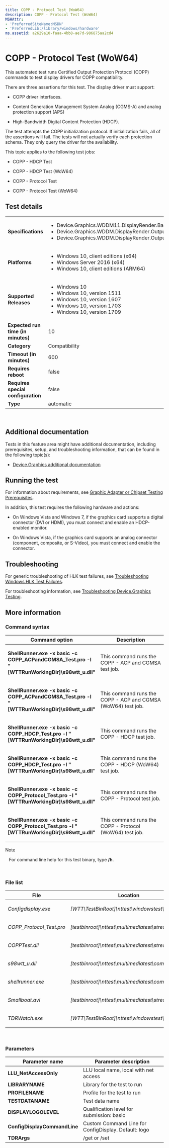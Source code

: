 ```yaml
---
title: COPP - Protocol Test (WoW64)
description: COPP - Protocol Test (WoW64)
MSHAttr:
- 'PreferredSiteName:MSDN'
- 'PreferredLib:/library/windows/hardware'
ms.assetid: a2629a10-faaa-4bb8-ae7d-986875aa2cd4
---
```


# <span id="p_hlk_test.f74891fb-a040-443a-8394-0901d6d64082"></span>COPP - Protocol Test (WoW64)


This automated test runs Certified Output Protection Protocol (COPP) commands to test display drivers for COPP compatibility.

There are three assertions for this test. The display driver must support:

-   COPP driver interfaces.

-   Content Generation Management System Analog (CGMS-A) and analog protection support (APS)

-   High-Bandwidth Digital Content Protection (HDCP).

The test attempts the COPP initialization protocol. If initialization fails, all of the assertions will fail. The tests will not actually verify each protection schema. They only query the driver for the availability.

This topic applies to the following test jobs:

-   COPP - HDCP Test

-   COPP - HDCP Test (WoW64)

-   COPP - Protocol Test

-   COPP - Protocol Test (WoW64)

## Test details
|||
|---|---|
| **Specifications**  | <ul><li>Device.Graphics.WDDM11.DisplayRender.Base</li><li>Device.Graphics.WDDM.DisplayRender.OutputProtection</li><li>Device.Graphics.WDDM.DisplayRender.OutputProtection.Windows7</li></ul> |  
| **Platforms**   | <ul><li>Windows 10, client editions (x64)</li><li>Windows Server 2016 (x64)</li><li>Windows 10, client editions (ARM64)</li></ul> |
| **Supported Releases** | <ul><li>Windows 10</li><li>Windows 10, version 1511</li><li>Windows 10, version 1607</li><li>Windows 10, version 1703</li><li>Windows 10, version 1709</li></ul> |
|**Expected run time (in minutes)**| 10 |
|**Category**| Compatibility |
|**Timeout (in minutes)**| 600 |
|**Requires reboot**| false |
|**Requires special configuration**| false |
|**Type**| automatic |

 

## <span id="Additional_documentation"></span><span id="additional_documentation"></span><span id="ADDITIONAL_DOCUMENTATION"></span>Additional documentation


Tests in this feature area might have additional documentation, including prerequisites, setup, and troubleshooting information, that can be found in the following topic(s):

-   [Device.Graphics additional documentation](device-graphics-additional-documentation.md)

## <span id="Running_the_test"></span><span id="running_the_test"></span><span id="RUNNING_THE_TEST"></span>Running the test


For information about requirements, see [Graphic Adapter or Chipset Testing Prerequisites](graphic-adapter-or-chipset-testing-prerequisites.md).

In addition, this test requires the following hardware and actions:

-   On Windows Vista and Windows 7, if the graphics card supports a digital connector (DVI or HDMI), you must connect and enable an HDCP-enabled monitor.

-   On Windows Vista, if the graphics card supports an analog connector (component, composite, or S-Video), you must connect and enable the connector.

## <span id="Troubleshooting"></span><span id="troubleshooting"></span><span id="TROUBLESHOOTING"></span>Troubleshooting


For generic troubleshooting of HLK test failures, see [Troubleshooting Windows HLK Test Failures](..\user\troubleshooting-windows-hlk-test-failures.md).

For troubleshooting information, see [Troubleshooting Device.Graphics Testing](troubleshooting-devicegraphics-testing.md).

## <span id="More_information"></span><span id="more_information"></span><span id="MORE_INFORMATION"></span>More information


### <span id="Command_syntax"></span><span id="command_syntax"></span><span id="COMMAND_SYNTAX"></span>Command syntax

<table>
<colgroup>
<col width="50%" />
<col width="50%" />
</colgroup>
<thead>
<tr class="header">
<th>Command option</th>
<th>Description</th>
</tr>
</thead>
<tbody>
<tr class="odd">
<td><p><strong>ShellRunner.exe -x basic -c COPP_ACPandCGMSA_Test.pro -l &quot;[WTTRunWorkingDir]\s98wtt_u.dll&quot;</strong></p></td>
<td><p>This command runs the COPP - ACP and CGMSA test job.</p></td>
</tr>
<tr class="even">
<td><p><strong>ShellRunner.exe -x basic -c COPP_ACPandCGMSA_Test.pro -l &quot;[WTTRunWorkingDir]\s98wtt_u.dll&quot;</strong></p></td>
<td><p>This command runs the COPP - ACP and CGMSA (WoW64) test job.</p></td>
</tr>
<tr class="odd">
<td><p><strong>ShellRunner.exe -x basic -c COPP_HDCP_Test.pro -l &quot;[WTTRunWorkingDir]\s98wtt_u.dll&quot;</strong></p></td>
<td><p>This command runs the COPP - HDCP test job.</p></td>
</tr>
<tr class="even">
<td><p><strong>ShellRunner.exe -x basic -c COPP_HDCP_Test.pro -l &quot;[WTTRunWorkingDir]\s98wtt_u.dll</strong>&quot;</p></td>
<td><p>This command runs the COPP - HDCP (WoW64) test job.</p></td>
</tr>
<tr class="odd">
<td><p><strong>ShellRunner.exe -x basic -c COPP_Protocol_Test.pro -l &quot;[WTTRunWorkingDir]\s98wtt_u.dll&quot;</strong></p></td>
<td><p>This command runs the COPP - Protocol test job.</p></td>
</tr>
<tr class="even">
<td><p><strong>ShellRunner.exe -x basic -c COPP_Protocol_Test.pro -l &quot;[WTTRunWorkingDir]\s98wtt_u.dll&quot;</strong></p></td>
<td><p>This command runs the COPP - Protocol (WoW64) test job.</p></td>
</tr>
</tbody>
</table>

>[!NOTE]
>  
For command line help for this test binary, type **/h**.

 

### <span id="File_list"></span><span id="file_list"></span><span id="FILE_LIST"></span>File list

<table>
<colgroup>
<col width="50%" />
<col width="50%" />
</colgroup>
<thead>
<tr class="header">
<th>File</th>
<th>Location</th>
</tr>
</thead>
<tbody>
<tr class="odd">
<td><p><em>Configdisplay.exe</em></p></td>
<td><p><em>[WTT\TestBinRoot]\nttest\windowstest\tools\</em></p></td>
</tr>
<tr class="even">
<td><p><em>COPP_Protocol_Test.pro</em></p></td>
<td><p><em>[testbinroot]\nttest\multimediatest\streaming\</em></p></td>
</tr>
<tr class="odd">
<td><p><em>COPPTest.dll</em></p></td>
<td><p><em>[testbinroot]\nttest\multimediatest\streaming\</em></p></td>
</tr>
<tr class="even">
<td><p><em>s98wtt_u.dll</em></p></td>
<td><p><em>[testbinroot]\nttest\multimediatest\common\</em></p></td>
</tr>
<tr class="odd">
<td><p><em>shellrunner.exe</em></p></td>
<td><p><em>[testbinroot]\nttest\multimediatest\common\wdk\</em></p></td>
</tr>
<tr class="even">
<td><p><em>Smallboat.avi</em></p></td>
<td><p><em>[testbinroot]\nttest\multimediatest\streaming\</em></p></td>
</tr>
<tr class="odd">
<td><p><em>TDRWatch.exe</em></p></td>
<td><p><em>[WTT\TestBinRoot]\nttest\windowstest\graphics\</em></p></td>
</tr>
</tbody>
</table>

 

### <span id="Parameters"></span><span id="parameters"></span><span id="PARAMETERS"></span>Parameters

| Parameter name               | Parameter description                                |
|------------------------------|------------------------------------------------------|
| **LLU\_NetAccessOnly**       | LLU local name, local with net access                |
| **LIBRARYNAME**              | Library for the test to run                          |
| **PROFILENAME**              | Profile for the test to run                          |
| **TESTDATANAME**             | Test data name                                       |
| **DISPLAYLOGOLEVEL**         | Qualification level for submission: basic | premium  |
| **ConfigDisplayCommandLine** | Custom Command Line for ConfigDisplay. Default: logo |
| **TDRArgs**                  | /get or /set                                         |

 

 

 






